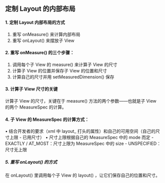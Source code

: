 ## 定制 Layout 的内部布局

#### 1. 定制 Layout 内部布局的方式

1.	重写 onMeasure() 来计算内部布局
2.	重写 onLayout() 来摆放子 View

#### 2. 重写 onMeasure() 的三个步骤：

1.	调用每个子 View 的 measure() 来计算子 View 的尺寸
2.	计算子 View 的位置并保存子 View 的位置和尺寸
3.	计算自己的尺寸并用 setMeasuredDimension() 保存

#### 3. 计算子 View 尺寸的关键

计算子 View 的尺寸，关键在于 measure() 方法的两个参数——也就是子 View 的两个 MeasureSpec 的计算。

#### 4. 子 View 的 MeasureSpec 的计算方式：

•	结合开发者的要求（xml 中 layout_ 打头的属性）和自己的可用空间（自己的尺寸上限 - 已用尺寸）
•	尺寸上限根据自己的 MeasureSpec 中的 mode 而定
	- EXACTLY / AT_MOST：尺寸上限为 MeasureSpec 中的 size
	- UNSPECIFIED：尺寸无上限

##### 5. 重写 onLayout() 的方式

在 onLayout() 里调用每个子 View 的 layout() ，让它们保存自己的位置和尺寸。




